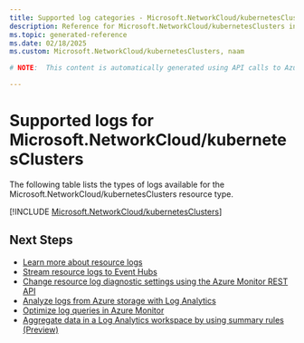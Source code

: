 ```yaml
---
title: Supported log categories - Microsoft.NetworkCloud/kubernetesClusters
description: Reference for Microsoft.NetworkCloud/kubernetesClusters in Azure Monitor Logs.
ms.topic: generated-reference
ms.date: 02/18/2025
ms.custom: Microsoft.NetworkCloud/kubernetesClusters, naam

# NOTE:  This content is automatically generated using API calls to Azure. Any edits made on these files will be overwritten in the next run of the script. 

---
```





# Supported logs for Microsoft.NetworkCloud/kubernetesClusters  
The following table lists the types of logs available for the Microsoft.NetworkCloud/kubernetesClusters resource type.
  

  
[!INCLUDE [Microsoft.NetworkCloud/kubernetesClusters](~/reusable-content/ce-skilling/azure/includes/azure-monitor/reference/logs/microsoft-networkcloud-kubernetesclusters-logs-include.md)]  
  

## Next Steps

* [Learn more about resource logs](/azure/azure-monitor/essentials/platform-logs-overview)
* [Stream resource logs to Event Hubs](/azure/azure-monitor/essentials/resource-logs#send-to-azure-event-hubs)
* [Change resource log diagnostic settings using the Azure Monitor REST API](/rest/api/monitor/diagnosticsettings)
* [Analyze logs from Azure storage with Log Analytics](/azure/azure-monitor/essentials/resource-logs#send-to-log-analytics-workspace)
* [Optimize log queries in Azure Monitor](/azure/azure-monitor/logs/query-optimization)
* [Aggregate data in a Log Analytics workspace by using summary rules (Preview)](/azure/azure-monitor/logs/summary-rules)